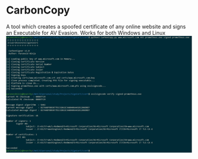 # CarbonCopy
A tool which creates a spoofed certificate of any online website and signs an Executable for AV Evasion. Works for both Windows and Linux
![Screenshot](Usage.jpg)
